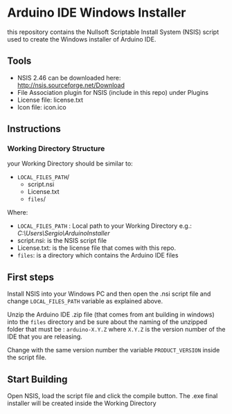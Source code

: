 # Arduino IDE Windows Installer
this repository contains the Nullsoft Scriptable Install System (NSIS) script used to create the Windows installer of Arduino IDE.

## Tools
* NSIS 2.46 can be downloaded here: http://nsis.sourceforge.net/Download
* File Association plugin for NSIS (include in this repo) under Plugins
* License file: license.txt
* Icon file: icon.ico


## Instructions

### Working Directory Structure
your Working Directory should be similar to:

* `LOCAL_FILES_PATH`/
    * script.nsi
    * License.txt
    * `files`/

Where:

* `LOCAL_FILES_PATH` : Local path to your Working Directory e.g.: *C:\Users\Sergio\ArduinoInstaller*
* script.nsi: is the NSIS script file
* License.txt: is the license file that comes with this repo.
* `files`: is a directory which contains the Arduino IDE files

## First steps
Install NSIS into your Windows PC and then open the .nsi script file and change `LOCAL_FILES_PATH` variable as explained above.

Unzip the Arduino IDE .zip file (that comes from ant building in windows) into the `files` directory and be sure about the naming of the unzipped folder that must be :
`arduino-X.Y.Z` where `X.Y.Z` is the version number of the IDE that you are releasing.

Change with the same version number the variable `PRODUCT_VERSION` inside the script file.

## Start Building
Open NSIS, load the script file and click the compile button. The .exe final installer will be created inside the Working Directory
